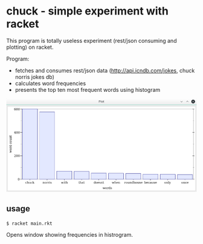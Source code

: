 # chuck - simple experiment with racket

This program is totally useless experiment (rest/json consuming and plotting) on racket. 

Program:
- fetches and consumes rest/json data (http://api.icndb.com/jokes, chuck norris jokes db)
- calculates word frequencies
- presents the top ten most frequent words using histogram

![Result](screenshot.png)

## usage
```
$ racket main.rkt
```
Opens window showing frequencies in histrogram.
